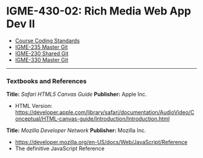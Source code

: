 # IGME-430-02: Rich Media Web App Dev II


<!-- * [Syllabus](link) -->
* [Course Coding Standards](/coding-standards.md)
* [IGME-235 Master Git](https://github.com/tonethar/IGME-230-Master)
* [IGME-230 Shared Git](https://github.com/tonethar/IGME-235-Shared)
* [IGME-330 Master Git](https://github.com/tonethar/IGME-330-Master)
<!-- * [IGME-430-1](https://github.com/tonethar/IGME-430-Fall-2020) -->
<!-- * [IGME-430-2](https://github.com/tonethar/IGME-430-Spring-2021) -->
<!-- * [NAME](url) -->
<!-- * [NAME](url) -->
<!-- * [NAME](url) -->
<!-- * [330: Intro to Web Components](https://github.com/tonethar/IGME-330-Master/blob/master/notes/HW-wc-1.md) -->
<!-- * [Canvas Stuff From 330](https://github.com/HauntedPineapple/IGME-330-Fall-2021/blob/main/weekly/week-10A-notes.md) -->

<hr>

### Textbooks and References
**Title:** *Safari HTML5 Canvas Guide*
**Publisher:** Apple Inc.
- HTML Version: https://developer.apple.com/library/safari/documentation/AudioVideo/Conceptual/HTML-canvas-guide/Introduction/Introduction.html

**Title:** *Mozilla Developer Network*
**Publisher:** Mozilla Inc.
- https://developer.mozilla.org/en-US/docs/Web/JavaScript/Reference
- The definitive JavaScript Reference